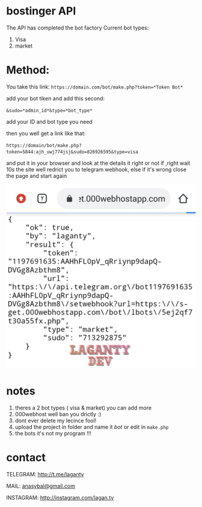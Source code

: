 # bostinger API
The API has completed the bot factory Current
 bot types:
 1. Visa
 2. market

 # Method:
 You take this link: 
`https://domain.com/bot/make.php?token=*Token Bot*`

add your bot tiken and add this second:

`&sudo=*admin_id*&type=*bot_type*`

add your ID and bot type you need

then you well get a link like that:

`https://domain/bot/make.php?token=5844:ajh_uwj774jsj&sudo=826926595&type=visa`

and put it in your browser and look at the details it right or not if ,right wait 10s the site well redrict you to telegram webhook,
 else if it's wrong close the page and start again

<img src="1s.png"></img>

# notes
1. theres a 2 bot types ( visa & market) you can add more
2. 000webhost well ban you drictly :)
3. dont ever delete my lecince fool!
4. upload the project in folder and name it *bot* or edit in `make.php`
5. the bots it's not my program !!!

# contact 
TELEGRAM: http://t.me/laganty

MAIL: anasybal@gmail.com

INSTAGRAM: http://instagram.com/lagan.ty



